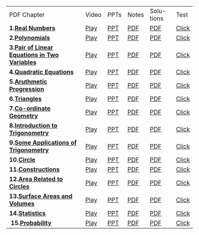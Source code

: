 <table><tbody><tr><td>PDF Chapter</td><td>Video</td><td>PPTs</td><td>Notes</td><td>Solu- tions</td><td>Test</td></tr><tr><td><strong>1.</strong><a href="https://d2cyt36b7wnvt9.cloudfront.net/exams/wp-content/uploads/2019/08/06175859/jemh101.pdf" target="_blank" rel="noreferrer noopener"><strong>Real Numbers</strong></a></td><td><a href="https://www.youtube.com/watch?v=ByF2q7TENLE">Play</a></td><td><a href="https://drive.google.com/open?id=1X4SXJcT9flikpNGSP8SVjvk5yZdNLWv7">PPT</a></td><td><a href="https://drive.google.com/open?id=1aoL322EAaM7vuYTgtzSZ-wdjdLc0dBMn">PDF</a></td><td><a href="https://drive.google.com/open?id=1rMcMVwkyLSvxz64ALq8im5YCOwXERjsv">PDF</a></td><td><a href="https://docs.google.com/forms/d/e/1FAIpQLSddki7xOROmAIA7Pt8k4OUBWrmGo2cLqvorDEFvmLEVyLdCvQ/viewform?usp=sf_link">Click</a></td></tr><tr><td><strong>2.</strong><a href="https://d2cyt36b7wnvt9.cloudfront.net/exams/wp-content/uploads/2019/08/06175806/jemh102.pdf" target="_blank" rel="noreferrer noopener"><strong>Polynomials</strong></a></td><td><a href="https://www.youtube.com/watch?v=5wx-307BDco">Play</a></td><td><a href="https://drive.google.com/open?id=1c7slHaKWwCne6cI-8Aksk_nI3L_4kNk9">PPT</a></td><td><a href="https://drive.google.com/open?id=1MkbLhkG2jWZXlkQBHUgTsB1xb1THBhMn">PDF</a></td><td><a href="https://drive.google.com/open?id=1cVaxxyfLZIHGW1DTQ4RJ_W8NCldm1Plt">PDF</a></td><td><a href="https://docs.google.com/forms/d/e/1FAIpQLSepXUsqndJ1Ie8vUKn3Wr54noNc3l274TB4AAdNgUtNvD6pTw/viewform?usp=sf_link">Click</a></td></tr><tr><td><strong>3.</strong><a href="https://d2cyt36b7wnvt9.cloudfront.net/exams/wp-content/uploads/2019/08/06175801/jemh103.pdf" target="_blank" rel="noreferrer noopener"><strong>Pair of Linear Equations in Two Variables</strong></a></td><td><a href="https://www.youtube.com/watch?v=6qJB9bfSMas&amp;list=PLNz32RYOjBeq8O3EmCEjUUsaW9VFymQRx&amp;index=3">Play</a></td><td><a href="https://drive.google.com/open?id=101sfTAgI8rV430xyNxU383bu-pKnjlpB">PPT</a></td><td><a href="https://drive.google.com/open?id=1MkbLhkG2jWZXlkQBHUgTsB1xb1THBhMn">PDF</a></td><td><a href="https://drive.google.com/open?id=1PtqM-X812yC5DjqcTiXHnHS951sAPF3r">PDF</a></td><td><a href="https://docs.google.com/forms/d/e/1FAIpQLSdO2W6bZtPT2HgTvowGMtMSPHq0QQKZ6fq9y9urqmhtvIiUXg/viewform?usp=sf_link">Click</a></td></tr><tr><td><strong>4.</strong><a href="https://d2cyt36b7wnvt9.cloudfront.net/exams/wp-content/uploads/2019/08/06175755/jemh104.pdf" target="_blank" rel="noreferrer noopener"><strong>Quadratic Equations</strong></a></td><td><a href="https://www.youtube.com/watch?v=xBkHxE3CT-w&amp;list=PLNz32RYOjBeq8O3EmCEjUUsaW9VFymQRx&amp;index=4">Play</a></td><td><a href="https://drive.google.com/open?id=1IQuB7pJSMnAzZzv2wC13JOhUP7KZ5zjw">PPT</a></td><td><a href="https://drive.google.com/open?id=1l6-L4M2133Oi10fC2XxYKZliK6aH-3mL">PDF</a></td><td><a href="https://drive.google.com/open?id=1LqmeYAURURr6V8HiZrUbWFmlGnJ0EfGJ">PDF</a></td><td><a href="https://docs.google.com/forms/d/e/1FAIpQLSfHfpBSTdM0LCb5tyZ16WQInkdzLlWR5zgK4EV_8rDPSbyznA/viewform?usp=sf_link">Click</a></td></tr><tr><td><strong>5.</strong><a href="https://d2cyt36b7wnvt9.cloudfront.net/exams/wp-content/uploads/2019/08/06175751/jemh105.pdf" target="_blank" rel="noreferrer noopener"><strong>Aruthmetic Progression</strong></a></td><td><a href="https://www.youtube.com/watch?v=7V_3YEPcqRQ&amp;list=PLNz32RYOjBeq8O3EmCEjUUsaW9VFymQRx&amp;index=5">Play</a></td><td><a href="https://drive.google.com/open?id=1MOSJ4AGP1y9huzYA70eKCsTs2v0Lx0mA">PPT</a></td><td><a href="https://drive.google.com/open?id=1Ew4x-mA289mU4APZi2hRldgcfpkpZH60">PDF</a></td><td><a href="https://drive.google.com/open?id=1Q8lqVcnbpB479aab4mYS2ZySJY2eEbON">PDF</a></td><td><a href="https://docs.google.com/forms/d/e/1FAIpQLScrco_8cNEHmU3NFkJ9mAeyTgR68i_sSsB83HGjJfHlbVzgZA/viewform?usp=sf_link">Click</a></td></tr><tr><td><strong>6.</strong><a href="https://d2cyt36b7wnvt9.cloudfront.net/exams/wp-content/uploads/2019/08/06175746/jemh106.pdf" target="_blank" rel="noreferrer noopener"><strong>Triangles</strong></a></td><td><a href="https://www.youtube.com/watch?v=Am4mYSnhfIc&amp;list=PLNz32RYOjBeq8O3EmCEjUUsaW9VFymQRx&amp;index=6">Play</a></td><td><a href="https://drive.google.com/open?id=1mGOBKbfr3T5B0eaq6pf8zBQEOp66yeam">PPT</a></td><td><a href="https://drive.google.com/open?id=1bW2nxKW8qymNm28Bbd9qCctr-0Z0IlYk">PDF</a></td><td><a href="https://drive.google.com/open?id=1oS1YxCw-NhNzdMkyyC0kgIwGpXQ-9h4Q">PDF</a></td><td><a href="https://docs.google.com/forms/d/e/1FAIpQLSds5pdd2y9QQZk7jL6FbfmolsSMEimgA0qm4b09bgZsuUpE4w/viewform?usp=sf_link">Click</a></td></tr><tr><td><strong>7.</strong><a href="https://d2cyt36b7wnvt9.cloudfront.net/exams/wp-content/uploads/2019/08/06175739/jemh107.pdf" target="_blank" rel="noreferrer noopener"><strong>Co-ordinate Geometry</strong></a></td><td><a href="https://www.youtube.com/watch?v=mOT0K5I56UE&amp;list=PLNz32RYOjBeq8O3EmCEjUUsaW9VFymQRx&amp;index=15">Play</a></td><td><a href="https://drive.google.com/open?id=1jF_raR6sX6zrXPRlw9G7Bar8tGxgLqWk">PPT</a></td><td><a href="https://drive.google.com/open?id=1x6g_gobNrXTfDWjs_5T5ZsVM5BiqEKjK">PDF</a></td><td><a href="https://drive.google.com/open?id=1rCmtA3RjzINgVGpHRp-NVTH99tbojhTM">PDF</a></td><td><a href="https://docs.google.com/forms/d/e/1FAIpQLSfWysUQaxa9xWtOOmPRnIgNreEQsnghMNkG5-bqeFMfqdnDIw/viewform?usp=sf_link">Click</a></td></tr><tr><td><strong>8.</strong><a href="https://d2cyt36b7wnvt9.cloudfront.net/exams/wp-content/uploads/2019/08/06175733/jemh108.pdf" target="_blank" rel="noreferrer noopener"><strong>Introduction to Trigonometry</strong></a></td><td><a href="https://www.youtube.com/watch?v=C6ldClN_idM&amp;list=PLNz32RYOjBeq8O3EmCEjUUsaW9VFymQRx&amp;index=7">Play</a></td><td><a href="https://drive.google.com/open?id=1eS1ni6G5hBVE43S0uNLHslDQThp1f8hV">PPT</a></td><td><a href="https://drive.google.com/open?id=1RhD8t1kA78sZtvohE8Rqiyxy3KP4Uwpm">PDF</a></td><td><a href="https://drive.google.com/open?id=1fb6ZFmKJOJ1BO6deyYkQ8tYfbOH_dCnd">PDF</a></td><td><a href="https://docs.google.com/forms/d/e/1FAIpQLSfeocxVRxHUecv1u2s7GOlLv6wIB_Y62i9DFPd1Riynz-1OAA/viewform?usp=sf_link">Click</a></td></tr><tr><td><strong>9.</strong><a href="https://d2cyt36b7wnvt9.cloudfront.net/exams/wp-content/uploads/2019/08/06175728/jemh109.pdf" target="_blank" rel="noreferrer noopener"><strong>Some Applications of Trigonometry</strong></a></td><td><a href="https://www.youtube.com/watch?v=hrOUoe13f2s&amp;list=PLNz32RYOjBeq8O3EmCEjUUsaW9VFymQRx&amp;index=8">Play</a></td><td><a href="https://drive.google.com/open?id=1G_xP-DGpfchWQs2nkoDYulYXTz12S3ke">PPT</a></td><td><a href="https://drive.google.com/open?id=1LmLX4d3J6OKjlHpyl6PgQFpPvWzj8QiM">PDF</a></td><td><a href="https://drive.google.com/open?id=1pt_sbAfATJC-JAbWwkmswBkvd2I3zFP7">PDF</a></td><td><a href="https://docs.google.com/forms/d/e/1FAIpQLSeqDlQdZ2LgCFg4T3OoJkvkD5H8OQNcXPjrs_1hWFDr48fUvw/viewform?usp=sf_link">Click</a></td></tr><tr><td><strong>10.</strong><a href="https://d2cyt36b7wnvt9.cloudfront.net/exams/wp-content/uploads/2019/08/06175854/jemh110.pdf" target="_blank" rel="noreferrer noopener"><strong>Circle</strong></a></td><td><a href="https://www.youtube.com/watch?v=aRMm_RTGqns&amp;list=PLNz32RYOjBeq8O3EmCEjUUsaW9VFymQRx&amp;index=9">Play</a></td><td><a href="https://drive.google.com/open?id=1Vvba4FXwEEIxxtPSXZgaxFpfGDTOxR8P">PPT</a></td><td><a href="https://drive.google.com/open?id=1q2LEHaa3HHDzK0sr9rQf6Dp17DiCA6RJ">PDF</a></td><td><a href="https://drive.google.com/open?id=1xQLrD36vlYbGOIdu7c2NXExtKwzNcXdr">PDF</a></td><td><a href="https://docs.google.com/forms/d/e/1FAIpQLScdha0FzCswCwWh1mun41NKSN0pYRme5Zs4S2zNv7oXbidpeg/viewform?usp=sf_link">Click</a></td></tr><tr><td><strong>11.</strong><a href="https://d2cyt36b7wnvt9.cloudfront.net/exams/wp-content/uploads/2019/08/06175850/jemh111.pdf" target="_blank" rel="noreferrer noopener"><strong>Constructions</strong></a></td><td><a href="https://www.youtube.com/watch?v=RmA3usXH80M&amp;list=PLNz32RYOjBeq8O3EmCEjUUsaW9VFymQRx&amp;index=10">Play</a></td><td><a href="https://drive.google.com/open?id=1BG3Hso0YJLu8RXqBaevCTs5SbQszM46_">PPT</a></td><td><a href="https://drive.google.com/open?id=1X6V9jPDo-NwDbKp8wmOd4US81YgdaqNL">PDF</a></td><td><a href="https://drive.google.com/open?id=1OJW8zpJQeYRVx3XQnoQJ6Y58inGeOWK0">PDF</a></td><td><a href="https://docs.google.com/forms/d/e/1FAIpQLScDpjzPDqJ2u_4aXYsZpFFNzuw4xZ2QvuIU04zLA3Jri7GMqA/viewform?usp=sf_link">Click</a></td></tr><tr><td><strong>12.</strong><a href="https://d2cyt36b7wnvt9.cloudfront.net/exams/wp-content/uploads/2019/08/06175845/jemh112.pdf" target="_blank" rel="noreferrer noopener"><strong>Area Related to Circles</strong></a></td><td><a href="https://www.youtube.com/watch?v=hMc_sdcqZuM&amp;list=PLNz32RYOjBeq8O3EmCEjUUsaW9VFymQRx&amp;index=11">Play</a></td><td><a href="https://drive.google.com/open?id=1n8XtYQ5M2rK-YzhEklXiIrth1fH3JZZH">PPT</a></td><td><a href="https://drive.google.com/open?id=1ULlErjuinjcs0ZyshD4hGZG-o05X1OZK">PDF</a></td><td><a href="https://drive.google.com/open?id=1p7dAxs6ghBMKf032dHFfZ4tGV5-GCry5">PDF</a></td><td><a href="https://docs.google.com/forms/d/e/1FAIpQLSdjc6FlCLO9OUWjHMmzzE7ggsQfnIKUnDumWF1OaEgqstoHVA/viewform?usp=sf_link">Click</a></td></tr><tr><td><strong>13.</strong><a href="https://d2cyt36b7wnvt9.cloudfront.net/exams/wp-content/uploads/2019/08/06175840/jemh113.pdf" target="_blank" rel="noreferrer noopener"><strong>Surface Areas and Volumes</strong></a></td><td><a href="https://www.youtube.com/watch?v=BtrEVI7IxJo&amp;list=PLNz32RYOjBeq8O3EmCEjUUsaW9VFymQRx&amp;index=12">Play</a></td><td><a href="https://drive.google.com/open?id=1kD9pwVX4L2YILbQQF37ZbfextuCMCBY5">PPT</a></td><td><a href="https://drive.google.com/open?id=1l-RZ84nTsjkLKyDI6GTYGnVAo23MA3rR">PDF</a></td><td><a href="https://drive.google.com/open?id=1Sl2tzYGYOmeW-EATke6ivQfd3b8TVY-Y">PDF</a></td><td><a href="https://docs.google.com/forms/d/e/1FAIpQLSc23VS53AzcO_Y8I2eI_QUru00FQIHaKkne236U-Z-1T9OTig/viewform?usp=sf_link">Click</a></td></tr><tr><td><strong>14.</strong><a href="https://d2cyt36b7wnvt9.cloudfront.net/exams/wp-content/uploads/2019/08/06175835/jemh114.pdf" target="_blank" rel="noreferrer noopener"><strong>Statistics</strong></a></td><td><a href="https://www.youtube.com/watch?v=gmrWSCoFo-s&amp;list=PLNz32RYOjBeq8O3EmCEjUUsaW9VFymQRx&amp;index=14">Play</a></td><td><a href="https://drive.google.com/open?id=1esvivxYPgPqpvgA_Y2YRzkk_DEyttUul">PPT</a></td><td><a href="https://drive.google.com/open?id=1mnHSHrIggYnZzuSZJldzN6PqRj7EQFrQ">PDF</a></td><td><a href="https://drive.google.com/open?id=1dvo7YWHNAxulhLkgiTmpzNhR2kYnIL5Y">PDF</a></td><td><a href="https://docs.google.com/forms/d/e/1FAIpQLSeS7QQsPsJxv640f7bIgPUnk6vJyzgwT6JH1jAvr7zrTWUa2Q/viewform?usp=sf_link">Click</a></td></tr><tr><td><strong>&nbsp;15.</strong><a href="https://d2cyt36b7wnvt9.cloudfront.net/exams/wp-content/uploads/2019/08/06175826/jemh115.pdf" target="_blank" rel="noreferrer noopener"><strong>Probability</strong></a></td><td><a href="https://www.youtube.com/watch?v=mEkqhex8IeI&amp;list=PLNz32RYOjBeq8O3EmCEjUUsaW9VFymQRx&amp;index=13">Play</a></td><td><a href="https://drive.google.com/open?id=14rLTv6mFbVFI-G5XChfMnNScoPIP78lD">PPT</a></td><td><a href="https://drive.google.com/open?id=1angaAbPOsiHEWrxfqJQoLjyY052talQw">PDF</a></td><td><a href="https://drive.google.com/open?id=1fXn6NarCCnURSIAr9FHt3537pF8-Z5-R">PDF</a></td><td><a href="https://docs.google.com/forms/d/e/1FAIpQLSfwYT-CdOHzWZuwCcRtB330_VoS16YeRsDpGoBCxZrDkFINdw/viewform?usp=sf_link">Click</a></td></tr></tbody></table>